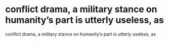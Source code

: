 # conflict drama, a military stance on humanity’s part is utterly useless, as

conflict drama, a military stance on humanity’s part is utterly useless, as